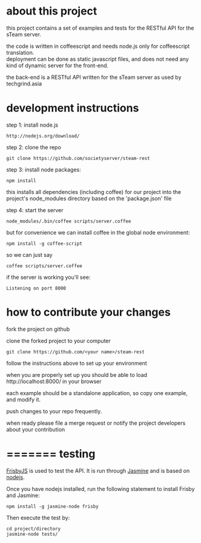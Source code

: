 about this project
==================

this project contains a set of examples and tests for the RESTful API for the
sTeam server.

the code is written in coffeescript and needs node.js only for coffeescript translation.  
deployment can be done as static javascript files, and does not need any kind of dynamic server for the front-end.

the back-end is a RESTful API written for the sTeam server as used by techgrind.asia


development instructions
========================

step 1: install node.js

    http://nodejs.org/download/


step 2: clone the repo

    git clone https://github.com/societyserver/steam-rest


step 3: install node packages:

    npm install

this installs all dependencies (including coffee) for our project into  the project's node_modules directory based on the 'package.json' file


step 4: start the server

    node_modules/.bin/coffee scripts/server.coffee


but for convenience we can install coffee in the global node environment:

    npm install -g coffee-script


so we can just say

    coffee scripts/server.coffee

if the server is working you'll see:

    Listening on port 8000


how to contribute your changes
==============================

fork the project on github

clone the forked project to your computer

    git clone https://github.com/<your name>/steam-rest

follow the instructions above to set up your environment

when you are properly set up you should be able to load http://localhost:8000/ in your browser

each example should be a standalone application, so copy one example, and modify it.

push changes to your repo frequently.

when ready please file a merge request or notify the project developers about your contribution


=======
testing
=======

[FrisbyJS](http://frisbyjs.com/) is used to test the API. It is run through [Jasmine](http://jasmine.github.io/) and is based on [nodejs](http://nodejs.org/).

Once you have nodejs installed, run the following statement to install Frisby and Jasmine:

```
npm install -g jasmine-node frisby
```

Then execute the test by:

```
cd project/directory
jasmine-node tests/
```
